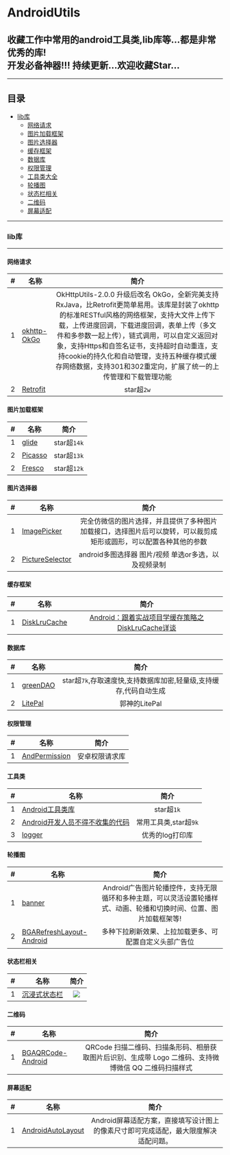 # AndroidUtils
## 收藏工作中常用的android工具类,lib库等...都是非常优秀的库!<br>开发必备神器!!! 持续更新...欢迎收藏Star...<br>
****
## 目录
* [lib库](#lib库)  
   * [网络请求](#网络请求)
   * [图片加载框架](#图片加载框架)
   * [图片选择器](#图片选择器)
   * [缓存框架](#缓存框架)
   * [数据库](#数据库)
   * [权限管理](#权限管理)
   * [工具类大全](#工具类)
   * [轮播图](#轮播图)
   * [状态栏相关](#状态栏相关)
   * [二维码](#二维码)
   * [屏幕适配](#屏幕适配)
  
****

### lib库
-----------
#### 网络请求

|#| 名称 | 简介  | 
|---------|------------|:---------------:|
|1|[okhttp-OkGo][4]|OkHttpUtils-2.0.0 升级后改名 OkGo，全新完美支持RxJava，比Retrofit更简单易用。该库是封装了okhttp的标准RESTful风格的网络框架，支持大文件上传下载，上传进度回调，下载进度回调，表单上传（多文件和多参数一起上传），链式调用，可以自定义返回对象，支持Https和自签名证书，支持超时自动重连，支持cookie的持久化和自动管理，支持五种缓存模式缓存网络数据，支持301和302重定向，扩展了统一的上传管理和下载管理功能|
|2|[Retrofit][5]|star超`2w`|

#### 图片加载框架

|#| 名称 | 简介  | 
|----|------------|:---------------:|
|1|[glide][9]|star超`14k`|
|2|[Picasso][10]|star超`13k`|
|2|[Fresco][11]|star超`12k`|

#### 图片选择器

|#| 名称 | 简介  | 
|----|------------|:---------------:|
|1|[ImagePicker][14]|完全仿微信的图片选择，并且提供了多种图片加载接口，选择图片后可以旋转，可以裁剪成矩形或圆形，可以配置各种其他的参数|
|2|[PictureSelector][15]|android多图选择器 图片/视频 单选or多选，以及视频录制|

#### 缓存框架

|#| 名称 | 简介  | 
|----|------------|:---------------:|
|1|[DiskLruCache][12]|[Android：跟着实战项目学缓存策略之DiskLruCache详谈][13]|


#### 数据库

|#| 名称 | 简介  | 
|----|------------|:---------------:|
|1|[greenDAO][7]|star超`7k`,存取速度快,支持数据库加密,轻量级,支持缓存,代码自动生成|
|2|[LitePal][18]|郭神的LitePal|


#### 权限管理

|#| 名称 | 简介  | 
|----|------------|:---------------:|
|1|[AndPermission][8]|安卓权限请求库|


#### 工具类

|#| 名称 | 简介  | 
|----|------------|:---------------:|
|1|[Android工具类库][1]|star超`1k`|
|2|[Android开发人员不得不收集的代码][2]|常用工具类,star超`9k`|
|3|[logger][3]|优秀的log打印库|

#### 轮播图

|#| 名称 | 简介  | 
|---------|------------|:---------------:|
|1|[banner][6]|Android广告图片轮播控件，支持无限循环和多种主题，可以灵活设置轮播样式、动画、轮播和切换时间、位置、图片加载框架等!| 
|2|[BGARefreshLayout-Android][16]|多种下拉刷新效果、上拉加载更多、可配置自定义头部广告位| 

#### 状态栏相关

|#| 名称 | 简介  | 
|---------|------------|:---------------:|
|1|[沉浸式状态栏][0]|![](https://github.com/H07000223/FlycoSystemBar/blob/master/art/5.0.gif)|  


#### 二维码

|#| 名称 | 简介  | 
|---------|------------|:---------------:|
|1|[BGAQRCode-Android][17]|QRCode 扫描二维码、扫描条形码、相册获取图片后识别、生成带 Logo 二维码、支持微博微信 QQ 二维码扫描样式|  

#### 屏幕适配

|#| 名称 | 简介  | 
|---------|------------|:---------------:|
|1|[AndroidAutoLayout][19]|Android屏幕适配方案，直接填写设计图上的像素尺寸即可完成适配，最大限度解决适配问题。|  


[0]: https://github.com/H07000223/FlycoSystemBar
[1]: https://github.com/jingle1267/android-utils
[2]: https://github.com/Blankj/AndroidUtilCode/blob/master/README-CN.md
[3]: https://github.com/orhanobut/logger
[4]: https://github.com/jeasonlzy/okhttp-OkGo
[5]: https://github.com/square/retrofit
[6]: https://github.com/youth5201314/banner
[7]: https://github.com/greenrobot/greenDAO
[8]: https://github.com/yanzhenjie/AndPermission
[9]: https://github.com/bumptech/glide
[10]: https://github.com/square/picasso
[11]: https://github.com/facebook/fresco
[12]: https://github.com/JakeWharton/DiskLruCache
[13]: http://www.jianshu.com/p/4320597ebd7e
[14]: https://github.com/jeasonlzy/ImagePicker
[15]: https://github.com/LuckSiege/PictureSelector
[16]: https://github.com/bingoogolapple/BGARefreshLayout-Android
[17]: https://github.com/bingoogolapple/BGAQRCode-Android
[18]: https://github.com/LitePalFramework/LitePal
[19]: https://github.com/hongyangAndroid/AndroidAutoLayout



